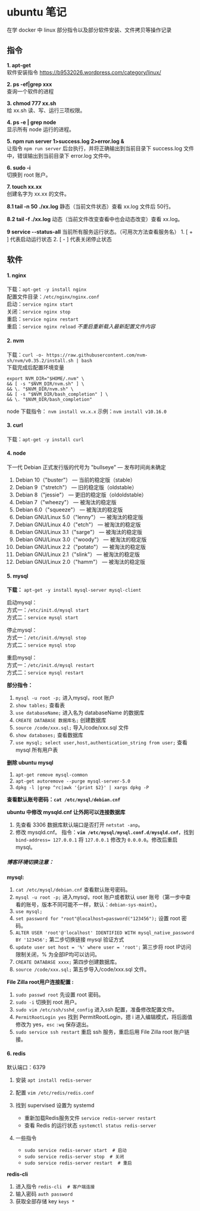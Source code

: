 <!--
 * @Author: monai
 * @Date: 2020-02-27 14:42:53
 * @LastEditors: monai
 * @LastEditTime: 2023-06-17 18:23:56
 -->
# ubuntu 笔记
在学 docker 中 linux 部分指令以及部分软件安装、文件拷贝等操作记录

## 指令 ##

**1. apt-get**  
软件安装指令 <https://b9532026.wordpress.com/category/linux/>  

**2. ps -ef|grep xxx**  
查询一个软件的进程

**3. chmod 777 xx.sh**  
给 xx.sh 读、写、运行三项权限。

**4. ps -e | grep node**  
显示所有 node 运行的进程。

**5. npm run server 1>success.log 2>error.log &**  
让指令 `npm run server` 后台执行，并将正确输出到当前目录下 success.log 文件中，错误输出到当前目录下 error.log 文件中。

**6. sudo -i**  
切换到 root 账户。

**7. touch xx.xx**  
创建名字为 xx.xx 的文件。

**8.1 tail -n 50 ./xx.log**
静态（当前文件状态）查看 xx.log 文件后 50行。

**8.2 tail -f ./xx.log**
动态（当前文件改变查看中也会动态改变）查看 xx.log。

**9 service --status-all**
当前所有服务运行状态。（可用次方法查看服务名）
    1. [ + ] 代表启动运行状态
    2. [ - ] 代表关闭停止状态


## 软件 ##
#### **1. nginx**  

下载：`apt-get -y install nginx`  
配置文件目录：`/etc/nginx/nginx.conf`  
启动：`service nginx start`  
关闭：`service nginx stop`  
重启：`service nginx restart`  
重启：`service nginx reload` *不重启重新载入最新配置文件内容*

#### **2. nvm**

下载：`curl -o- https://raw.githubusercontent.com/nvm-sh/nvm/v0.35.2/install.sh | bash`  
下载完成后配置环境变量  
```
export NVM_DIR="$HOME/.nvm" \  
&& [ -s "$NVM_DIR/nvm.sh" ] \  
&& \. "$NVM_DIR/nvm.sh" \  
&& [ -s "$NVM_DIR/bash_completion" ] \  
&& \. "$NVM_DIR/bash_completion"  
```
node 下载指令：
`nvm install vx.x.x` 示例：`nvm install v10.16.0`

#### **3. curl**  
下载：`apt-get -y install curl`

#### **4. node**

下一代 Debian 正式发行版的代号为 "bullseye" — 发布时间尚未确定  
1. Debian 10（"buster"） — 当前的稳定版（stable）  
2. Debian 9（"stretch"） — 旧的稳定版（oldstable）  
3. Debian 8（"jessie"） — 更旧的稳定版（oldoldstable）  
4. Debian 7（"wheezy"） — 被淘汰的稳定版  
5. Debian 6.0（"squeeze"） — 被淘汰的稳定版  
6. Debian GNU/Linux 5.0（"lenny"） — 被淘汰的稳定版  
7. Debian GNU/Linux 4.0（"etch"） — 被淘汰的稳定版  
8. Debian GNU/Linux 3.1（"sarge"） — 被淘汰的稳定版  
9. Debian GNU/Linux 3.0（"woody"） — 被淘汰的稳定版  
10. Debian GNU/Linux 2.2（"potato"） — 被淘汰的稳定版  
11. Debian GNU/Linux 2.1（"slink"） — 被淘汰的稳定版  
12. Debian GNU/Linux 2.0（"hamm"） — 被淘汰的稳定版  

#### **5. mysql**

**下载：** `apt-get -y install mysql-server mysql-client`

启动mysql：  
方式一：`/etc/init.d/mysql start`   
方式二：`service mysql start`

停止mysql：  
方式一：`/etc/init.d/mysql stop`  
方式二：`service mysql stop`  

重启mysql：  
方式一：`/etc/init.d/mysql restart`  
方式二：`service mysql restart`  

**部分指令：**  
1. `mysql -u root -p;` 进入mysql，root 账户
2. `show tables;` 查看表
3. `use databaseName;` 进入名为 databaseName 的数据库
4. `CREATE DATABASE 数据库名;` 创建数据库
5. `source /code/xxx.sql;` 导入/code/xxx.sql 文件
6. `show databases;` 查看数据库
7. `use mysql; select user,host,authentication_string from user;` 查看 mysql 所有用户表

**删除 ubuntu mysql**
1. `apt-get remove mysql-common`
2. `apt-get autoremove --purge mysql-server-5.0`
3. `dpkg -l |grep ^rc|awk '{print $2}' | xargs dpkg -P`  

**查看默认账号密码：`cat /etc/mysql/debian.cnf`**

**ubuntu 中修改 mysqld.cnf 让外网可以连接数据库**  
1. 先查看 3306 数据库默认端口是否打开 `netstat -anp`。
2. 修改 mysqld.cnf。 指令：**`vim /etc/mysql/mysql.conf.d/mysqld.cnf`**，找到 `bind-address= 127.0.0.1` 将 `127.0.0.1` 修改为 `0.0.0.0`。修改后重启 mysql。


##### **博客环境切换注意：**  
**mysql:**
1. `cat /etc/mysql/debian.cnf` 查看默认账号密码。
2. `mysql -u root -p;` 进入mysql，root 账户或者默认 user 账号（第一步中查看的账号，版本不同可能不一样，默认：`debian-sys-maint`）。
3. `use mysql;`
4. `set password for "root"@localhost=password("123456");` 设置 root 密码。
5. `ALTER USER 'root'@'localhost' IDENTIFIED WITH mysql_native_password BY '123456';` 第二步切换链接 mysql 验证方式
6. `update user set host = '%' where user = 'root';` 第三步将 root IP访问限制关闭，% 为全部IP均可以访问。
7. `CREATE DATABASE xxxx;` 第四步创建数据库。
8. `source /code/xxx.sql;` 第五步导入/code/xxx.sql 文件。

**File Zilla root用户连接配置 :**
1. `sudo passwd root` 先设置 root 密码。
2. `sudo -i` 切换到 root 用户。
3. `sudo vim /etc/ssh/sshd_config` 进入ssh 配置，准备修改配置文件。
4. `PermitRootLogin yes` 找到 PermitRootLogin，摁 i 进入编辑模式，将后面值修改为 yes，`esc` `:wq` 保存退出。
5. `sudo service ssh restart` 重启 ssh 服务，重启后用 File Zilla root 账户链接。


#### **6. redis**
默认端口：6379


1. 安装 `apt install redis-server`
2. 配置 `vim /etc/redis/redis.conf`
3. 找到 supervised 设置为 systemd
    - 重新加载Redis服务文件 `service redis-server restart`
    - 查看 Redis 的运行状态 `systemctl status redis-server`

4. 一些指令
   - `sudo service redis-server start  # 启动`
   - `sudo service redis-server stop  # 关闭`
   - `sudo service redis-server restart  # 重启`


**redis-cli**
1. 进入指令 `redis-cli  # 客户端连接`
2. 输入密码 `auth password`
3. 获取全部存储 key `keys *`
​
<!-- # 远程连接 
sudo vi /etc/redis/redis.conf
# 将 bind 127.0.0.1 ::1 改为 bind 0.0.0.0
sudo service redis restart  # 重启
​
# 设置密码
sudo vi /etc/redis/redis.conf
# 设置：requirepass 自己的密码 -->

